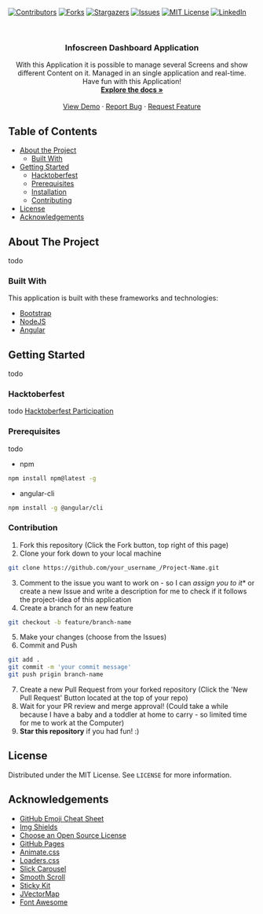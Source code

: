 
[![Contributors][contributors-shield]][contributors-url]
[![Forks][forks-shield]][forks-url]
[![Stargazers][stars-shield]][stars-url]
[![Issues][issues-shield]][issues-url]
[![MIT License][license-shield]][license-url]
[![LinkedIn][linkedin-shield]][linkedin-url]


<!-- PROJECT LOGO -->
<br />
<p align="center">
 <!-- 
    <img src="images/logo.png" alt="Logo" width="80" height="80">
  -->

  <h3 align="center">Infoscreen Dashboard Application</h3>

  <p align="center">
    With this Application it is possible to manage several Screens and show different Content on it. Managed in an single application and real-time.
    <br/>
    Have fun with this Application! 
    <br />
    <a href="https://github.com/vjechsmayr/Infoscreen-Dashboard"><strong>Explore the docs »</strong></a>
    <br />
    <br />
    <a href="https://github.com/vjechsmayr/Infoscreen-Dashboard">View Demo</a>
    ·
    <a href="https://github.com/vjechsmayr/Infoscreen-Dashboard/issues">Report Bug</a>
    ·
    <a href="https://github.com/vjechsmayr/Infoscreen-Dashboard/issues">Request Feature</a>
  </p>
</p>



<!-- TABLE OF CONTENTS -->
## Table of Contents

* [About the Project](#about-the-project)
  * [Built With](#built-with)
* [Getting Started](#getting-started)
  * [Hacktoberfest](#hacktoberfest) 
  * [Prerequisites](#prerequisites)
  * [Installation](#installation)
  * [Contributing](#contribution)
* [License](#license)
* [Acknowledgements](#acknowledgements)



<!-- ABOUT THE PROJECT -->
## About The Project

todo
<!--[![Product Name Screen Shot][product-screenshot]](https://example.com)-->

<!-- 
 TODO

 Write what this Project is about...

 Here's why:
 * asdf

 

-->


### Built With
This application is built with these frameworks and technologies:
* [Bootstrap](https://getbootstrap.com)
* [NodeJS](https://nodejs.org/)
* [Angular](https://angular.io/)


<!-- GETTING STARTED -->
## Getting Started

todo

<!-- 
TODO

Write how to get a local copy up and running.

-->


### Hacktoberfest
todo
[Hacktoberfest Participation](https://hacktoberfest.com/participation/)

<!--

Write Hacktoberfest Instructions and Contribution Guidelines
-->

### Prerequisites

todo
<!--
Write a list of things you need to use the software and how to install them - are there any more that npm and angular?
-->

* npm
```sh
npm install npm@latest -g
```

* angular-cli
```sh
npm install -g @angular/cli
```

### Contribution

1. Fork this repository (Click the Fork button, top right of this page)
2. Clone your fork down to your local machine
```sh
git clone https://github.com/your_username_/Project-Name.git
```
3. Comment to the issue you want to work on - so I can *assign you to it** or create a new Issue and write a description for me to check if it follows the project-idea of this application
4. Create a branch for an new feature
```sh
git checkout -b feature/branch-name
```
5. Make your changes (choose from the Issues)
6. Commit and Push
```sh
git add .
git commit -m 'your commit message'
git push prigin branch-name
```
7. Create a new Pull Request from your forked repository (Click the 'New Pull Request' Button located at the top of your repo)
8. Wait for your PR review and merge approval! (Could take a while because I have a baby and a toddler at home to carry - so limited time for me to work at the Computer)
9. **Star this repository** if you had fun! :)


<!-- LICENSE -->
## License

Distributed under the MIT License. See `LICENSE` for more information.




<!-- ACKNOWLEDGEMENTS -->
## Acknowledgements
* [GitHub Emoji Cheat Sheet](https://www.webpagefx.com/tools/emoji-cheat-sheet)
* [Img Shields](https://shields.io)
* [Choose an Open Source License](https://choosealicense.com)
* [GitHub Pages](https://pages.github.com)
* [Animate.css](https://daneden.github.io/animate.css)
* [Loaders.css](https://connoratherton.com/loaders)
* [Slick Carousel](https://kenwheeler.github.io/slick)
* [Smooth Scroll](https://github.com/cferdinandi/smooth-scroll)
* [Sticky Kit](http://leafo.net/sticky-kit)
* [JVectorMap](http://jvectormap.com)
* [Font Awesome](https://fontawesome.com)





<!-- MARKDOWN LINKS & IMAGES -->
<!-- https://www.markdownguide.org/basic-syntax/#reference-style-links -->
[contributors-shield]: https://img.shields.io/github/contributors/vJechsmayr/Infoscreen-Dashboard.svg?style=flat-square
[contributors-url]: https://github.com/vJechsmayr/Infoscreen-Dashboard/graphs/contributors
[forks-shield]: https://img.shields.io/github/forks/vJechsmayr/Infoscreen-Dashboard.svg?style=flat-square
[forks-url]: https://github.com/vJechsmayr/Infoscreen-Dashboard/network/members
[stars-shield]: https://img.shields.io/github/stars/vJechsmayr/Infoscreen-Dashboard.svg?style=flat-square
[stars-url]: https://github.com/vJechsmayr/Infoscreen-Dashboard/stargazers
[issues-shield]: https://img.shields.io/github/issues/vJechsmayr/Infoscreen-Dashboard.svg?style=flat-square
[issues-url]: https://github.com/vJechsmayr/Infoscreen-Dashboard/issues
[license-shield]: https://img.shields.io/github/license/vJechsmayr/Infoscreen-Dashboard.svg?style=flat-square
[license-url]: https://github.com/vJechsmayr/Infoscreen-Dashboard/blob/master/LICENSE.txt
[linkedin-shield]: https://img.shields.io/badge/-LinkedIn-black.svg?style=flat-square&logo=linkedin&colorB=555
[linkedin-url]: https://www.linkedin.com/in/viktoria-jechsmayr
[product-screenshot]: images/screenshot.png
